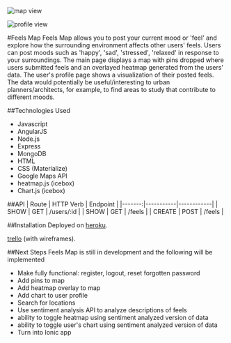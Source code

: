 ![map view](http://i.imgur.com/w5k86Wc.png "Feels Map")  

![profile view](http://i.imgur.com/yHXxFaB.png "Feels Map")

#Feels Map
Feels Map allows you to post your current mood or 'feel' and explore how the surrounding environment affects other users' feels. Users can post moods such as 'happy', 'sad', 'stressed', 'relaxed' in response to your surroundings. The main page displays a map with pins dropped where users submitted feels and an overlayed heatmap generated from the users' data. The user's profile page shows a visualization of their posted feels. The data would potentially be useful/interesting to urban planners/architects, for example, to find areas to study that contribute to different moods.

##Technologies Used
* Javascript
* AngularJS
* Node.js
* Express
* MongoDB
* HTML
* CSS (Materialize)
* Google Maps API
* heatmap.js (icebox)
* Chart.js (icebox)

##API
|  Route | HTTP Verb | Endpoint   | 
|-------:|-----------|------------|
| SHOW   | GET       | /users/:id |
| SHOW   | GET       | /feels     |
| CREATE | POST      | /feels     | 



##Installation 
Deployed on [heroku](https://limitless-harbor-67340.herokuapp.com/).

[trello](https://trello.com/b/gG3qeyUY/feels-map-app) (with wireframes).

##Next Steps
Feels Map is still in development and the following will be implemented 
 
* Make fully functional: register, logout, reset forgotten password
* Add pins to map
* Add heatmap overlay to map
* Add chart to user profile
* Search for locations
* Use sentiment analysis API to analyze descriptions of feels
 * ability to toggle heatmap using sentiment analyzed version of data
 * ability to toggle user's chart using sentiment analyzed version of data  
* Turn into Ionic app 

